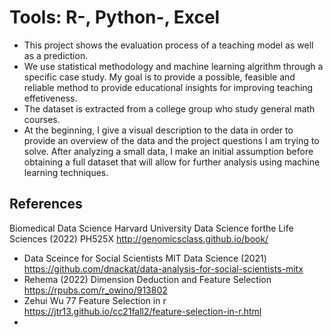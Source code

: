 # Tools: R-, Python-, Excel
* This project shows the evaluation process of a teaching model as well as a prediction. 
* We use statistical methodology and machine learning algrithm through a specific case study. My goal is to provide a possible, feasible and reliable method to provide educational insights for improving teaching effetiveness.
* The dataset is extracted from a college group who study general math courses. 
* At the beginning, I give a visual description to the data in order to provide an overview of the data and the project questions I am trying to solve. After analyzing a small data, I make an initial assumption before obtaining a full dataset that will allow for further analysis using machine learning techniques. 

## References
Biomedical Data Science     Harvard University Data Science forthe Life Sciences (2022)         PH525X   http://genomicsclass.github.io/book/
* Data Sceince for Social Scientists     MIT Data Science (2021)        https://github.com/dnackat/data-analysis-for-social-scientists-mitx
* Rehema (2022)    Dimension Deduction and Feature Selection    https://rpubs.com/r_owino/913802
* Zehui Wu   77 Feature Selection in r  https://jtr13.github.io/cc21fall2/feature-selection-in-r.html
* 
